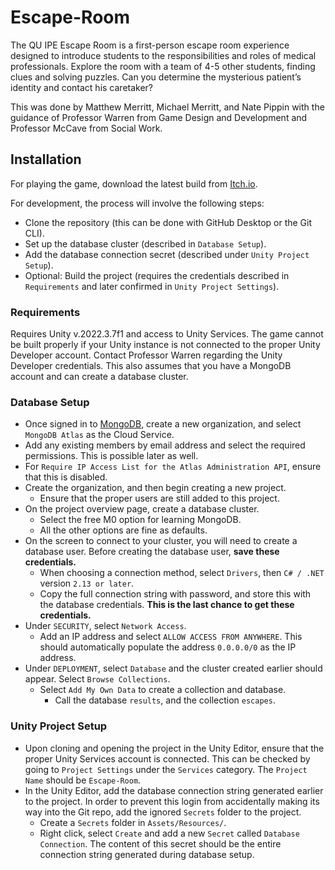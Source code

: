 # Escape-Room

The QU IPE Escape Room is a first-person escape room experience designed to introduce students to the responsibilities and roles of medical professionals. Explore the room with a team of 4-5 other students, finding clues and solving puzzles. Can you determine the mysterious patient’s identity and contact his caretaker?

This was done by Matthew Merritt, Michael Merritt, and Nate Pippin with the guidance of Professor Warren from Game Design and Development and Professor McCave from Social Work. 

## Installation

For playing the game, download the latest build from [Itch.io](https://scarfier.itch.io/qu-ipe-escape-room).

For development, the process will involve the following steps:
- Clone the repository (this can be done with GitHub Desktop or the Git CLI).
- Set up the database cluster (described in `Database Setup`).
- Add the database connection secret (described under `Unity Project Setup`).
- Optional: Build the project (requires the credentials described in `Requirements` and later confirmed in `Unity Project Settings`).

### Requirements

Requires Unity v.2022.3.7f1 and access to Unity Services. The game cannot be built properly if your Unity instance is not connected to the proper Unity Developer account. Contact Professor Warren regarding the Unity Developer credentials. This also assumes that you have a MongoDB account and can create a database cluster. 

### Database Setup

- Once signed in to [MongoDB](https://account.mongodb.com/account/login), create a new organization, and select `MongoDB Atlas` as the Cloud Service.
- Add any existing members by email address and select the required permissions. This is possible later as well.
- For `Require IP Access List for the Atlas Administration API`, ensure that this is disabled.
- Create the organization, and then begin creating a new project.
    - Ensure that the proper users are still added to this project.
- On the project overview page, create a database cluster.
    - Select the free M0 option for learning MongoDB.
    - All the other options are fine as defaults.
- On the screen to connect to your cluster, you will need to create a database user. Before creating the database user, **save these credentials.**
    - When choosing a connection method, select `Drivers`, then `C# / .NET` version `2.13 or later`.
    - Copy the full connection string with password, and store this with the database credentials. **This is the last chance to get these credentials.**
- Under `SECURITY`, select `Network Access`.
    - Add an IP address and select `ALLOW ACCESS FROM ANYWHERE`. This should automatically populate the address `0.0.0.0/0` as the IP address.
- Under `DEPLOYMENT`, select `Database` and the cluster created earlier should appear. Select `Browse Collections`.
    - Select `Add My Own Data` to create a collection and database.
        - Call the database `results`, and the collection `escapes`.

### Unity Project Setup

- Upon cloning and opening the project in the Unity Editor, ensure that the proper Unity Services account is connected. This can be checked by going to `Project Settings` under the `Services` category. The `Project Name` should be `Escape-Room`.
- In the Unity Editor, add the database connection string generated earlier to the project. In order to prevent this login from accidentally making its way into the Git repo, add the ignored `Secrets` folder to the project.
    - Create a `Secrets` folder in `Assets/Resources/`.
    - Right click, select `Create` and add a new `Secret` called `Database Connection`. The content of this secret should be the entire connection string generated during database setup.